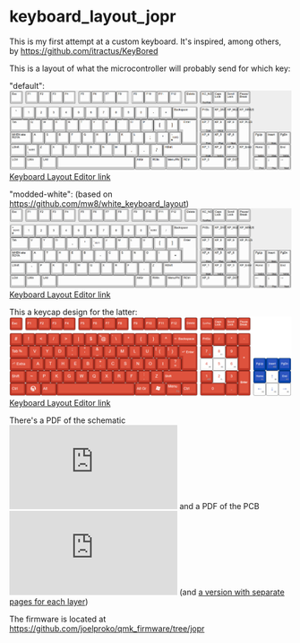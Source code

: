 # keyboard_layout_jopr
This is my first attempt at a custom keyboard. It's inspired, among others, by https://github.com/itractus/KeyBored

This is a layout of what the microcontroller will probably send for which key:  

"default":  
![cropped screenshot](https://raw.githubusercontent.com/joelproko/keyboard_layout_jopr/master/keycode_layout_default.png)  
[Keyboard Layout Editor link](http://www.keyboard-layout-editor.com/#/gists/82594aeadc8321c39f5dd5e3733b16e5)

"modded-white": (based on https://github.com/mw8/white_keyboard_layout)  
![cropped screenshot](https://raw.githubusercontent.com/joelproko/keyboard_layout_jopr/master/keycode_layout_modded_white.png)  
[Keyboard Layout Editor link](http://www.keyboard-layout-editor.com/#/gists/e355f587c1d4540c1ec2808fc14671c6)

  
This a keycap design for the latter:  
![cropped screenshot](https://raw.githubusercontent.com/joelproko/keyboard_layout_jopr/master/keycap_layout_modded_white.png)  
[Keyboard Layout Editor link](http://www.keyboard-layout-editor.com/#/gists/73444aee1e5caa922be72c5b2b2db0ba)

  
There's a PDF of the schematic
![here](https://github.com/joelproko/keyboard_layout_jopr/raw/master/keyboard_layout_jopr.sch.pdf)
and a PDF of the PCB
![here](https://github.com/joelproko/keyboard_layout_jopr/raw/master/keyboard_layout_jopr.kicad_pcb.all_layers.pdf) (and [a version with separate pages for each layer](https://github.com/joelproko/keyboard_layout_jopr/raw/master/keyboard_layout_jopr.kicad_pcb.page_per_layer.pdf))

The firmware is located at https://github.com/joelproko/qmk_firmware/tree/jopr

